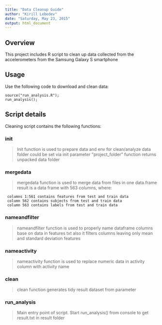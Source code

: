 ```yaml
---
title: "Data Cleanup Guide"
author: "Kirill Lebedev"
date: "Saturday, May 23, 2015"
output: html_document
---
```


## Overview

This project includes R script to clean up  data collected from the accelerometers from the Samsung Galaxy S smartphone

## Usage

Use the following code to download and clean data:

```
source("run_analysis.R");
run_analysis();
```

## Script details

Cleaning script contains the following functions:

### init

> Init function is used to prepare data and env for clean/analyze
> data folder could be set via init parameter "project_folder"
> function returns unpacked data folder

### mergedata
> mergedata function is used to merge data from files in one data.frame
  result is a data frame with 563 columns, where:
  
     columns 1:561 contains features from test and train data
     column 562 contains subjects from test and train data
     column 563 contains labels from test and train data

### nameandfilter
> nameandfilter function is used to properly name dataframe columns base on data in features txt
 also it filters columns leaving only mean and standard deviation features

### nameactivity
> nameactivity function is used to replace numeric data in activity column with activity name

### clean 
> clean function generates tidy result dataset from parameter

### run_analysis
> Main entry point of script. Start run_analysis() from console to get result.txt in result folder


